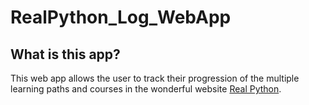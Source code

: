 # RealPython_Log_WebApp

## What is this app?

This web app allows the user to track their progression of the multiple learning paths and courses in the wonderful website [Real Python](https://realpython.com).



